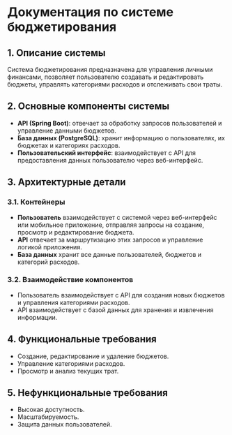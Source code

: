 # Документация по системе бюджетирования

## 1. Описание системы

Система бюджетирования предназначена для управления личными финансами, позволяет пользователю создавать и редактировать бюджеты, управлять категориями расходов и отслеживать свои траты.

## 2. Основные компоненты системы

- **API (Spring Boot)**: отвечает за обработку запросов пользователей и управление данными бюджетов.
- **База данных (PostgreSQL)**: хранит информацию о пользователях, их бюджетах и категориях расходов.
- **Пользовательский интерфейс**: взаимодействует с API для предоставления данных пользователю через веб-интерфейс.

## 3. Архитектурные детали

### 3.1. Контейнеры

- **Пользователь** взаимодействует с системой через веб-интерфейс или мобильное приложение, отправляя запросы на создание, просмотр и редактирование бюджета.
- **API** отвечает за маршрутизацию этих запросов и управление логикой приложения.
- **База данных** хранит все данные пользователей, бюджетов и категорий расходов.

### 3.2. Взаимодействие компонентов

- Пользователь взаимодействует с API для создания новых бюджетов и управления категориями расходов.
- API взаимодействует с базой данных для хранения и извлечения информации.

## 4. Функциональные требования

- Создание, редактирование и удаление бюджетов.
- Управление категориями расходов.
- Просмотр и анализ текущих трат.

## 5. Нефункциональные требования

- Высокая доступность.
- Масштабируемость.
- Защита данных пользователей.
